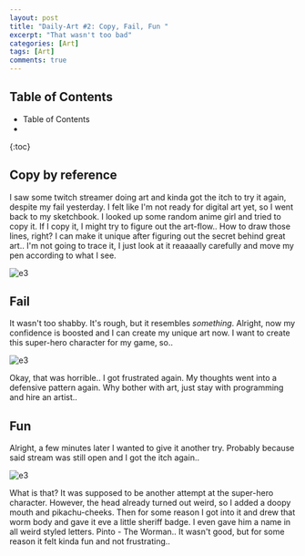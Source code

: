 ```yaml
---
layout: post
title: "Daily-Art #2: Copy, Fail, Fun "
excerpt: "That wasn't too bad"
categories: [Art]
tags: [Art]
comments: true
---
```


<h2> Table of Contents </h2>

* Table of Contents
* 
{:toc}

## Copy by reference
I saw some twitch streamer doing art and kinda got the itch to try it again, despite my fail yesterday. 
I felt like I'm not ready for digital art yet, so I went back to my sketchbook. I looked up some random anime girl and tried to copy it. If I copy it, I might try to figure out the art-flow.. How to draw those lines, right? I can make it unique after figuring out the secret behind great art.. I'm not going to trace it, I just look at it reaaaally carefully and move my pen according to what I see.

![e3](/img/DailyArt/day2/copy.png)



## Fail

It wasn't too shabby. It's rough, but it resembles *something*. Alright, now my confidence is boosted and I can create my unique art now. I want to create this super-hero character for my game, so..

![e3](/img/DailyArt/day2/fail.png)

Okay, that was horrible.. I got frustrated again. My thoughts went into a defensive pattern again. Why bother with art, just stay with programming and hire an artist..

## Fun

Alright, a few minutes later I wanted to give it another try. Probably because said stream was still open and I got the itch again..

![e3](/img/DailyArt/day2/fun.png)

What is that? It was supposed to be another attempt at the super-hero character. However, the head already turned out weird, so I added a doopy mouth and pikachu-cheeks. Then for some reason I got into it and drew that worm body and gave it eve a little sheriff badge. I even gave him a name in all weird styled letters. Pinto - The Worman.. It wasn't good, but for some reason it felt kinda fun and not frustrating..  